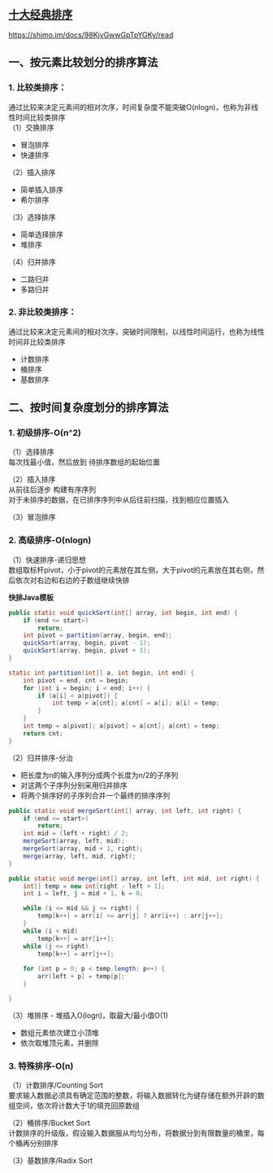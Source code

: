 ## [十大经典排序](https://www.cnblogs.com/onepixel/articles/7674659.html)   
https://shimo.im/docs/98KjvGwwGpTpYGKy/read

## 一、按元素比较划分的排序算法    
### 1. 比较类排序：    
通过比较来决定元素间的相对次序，时间复杂度不能突破O(nlogn)，也称为非线性时间比较类排序        
（1）交换排序
- 冒泡排序     
- 快速排序         
  

（2）插入排序   
- 简单插入排序  
- 希尔排序      
  

（3）选择排序   
- 简单选择排序   
- 堆排序       
  

（4）归并排序   
- 二路归并 
- 多路归并    
  

### 2. 非比较类排序：   
通过比较来决定元素间的相对次序，突破时间限制，以线性时间运行，也称为线性时间非比较类排序      
- 计数排序
- 桶排序
- 基数排序  





## 二、按时间复杂度划分的排序算法       
### 1. 初级排序-O(n^2)     
（1）选择排序       
每次找最小值，然后放到 待排序数组的起始位置

（2）插入排序      
从前往后逐步 构建有序序列   
对于未排序的数据，在已排序序列中从后往前扫描，找到相应位置插入

（3）冒泡排序    



   

### 2. 高级排序-O(nlogn)     
（1）快速排序-递归思想         
数组取标杆pivot，小于pivot的元素放在其左侧，大于pivot的元素放在其右侧，然后依次对右边和右边的子数组继续快排          

**快排Java模板**    
```Java
public static void quickSort(int[] array, int begin, int end) {
    if (end <= start>)
        return;
    int pivot = partition(array, begin, end);
    quickSort(array, begin, pivot - 1);
    quickSort(array, begin, pivot + 1);
} 

static int partition(int[] a, int begin, int end) {
    int pivot = end, cnt = begin;
    for (int i = begin; i < end; i++) {
        if (a[i] < a[pivot]) {
            int temp = a[cnt]; a[cnt] = a[i]; a[i] = temp;
        }
    }
    int temp = a[pivot]; a[pivot] = a[cnt]; a[cnt] = temp;
    return cnt;
}
```

（2）归并排序-分治
- 把长度为n的输入序列分成两个长度为n/2的子序列
- 对这两个子序列分别采用归并排序
- 将两个排序好的子序列合并一个最终的排序序列       

```Java
public static void mergeSort(int[] array, int left, int right) {
    if (end <= start>)
        return;
    int mid = (left + right) / 2;
    mergeSort(array, left, mid);
    mergeSort(array, mid + 1, right);
    merge(array, left, mid, right);
}

public static void merge(int[] array, int left, int mid, int right) {
    int[] temp = new int[right - left + 1];
    int i = left, j = mid + 1, k = 0;

    while (i <= mid && j <= right) {
        temp[k++] = arr[i] <= arr[j] ? arr[i++] : arr[j++];
    }
    while (i < mid)
        temp[k++] = arr[i++];
    while (j <= right)
        temp[k++] = arr[j++];
    
    for (int p = 0; p < temp.length; p++) {
        arr[left + p] = temp[p];
    }

}

```


（3）堆排序 - 堆插入O(logn)，取最大/最小值O(1) 
- 数组元素依次建立小顶堆
- 依次取堆顶元素，并删除    





### 3. 特殊排序-O(n)    
（1）计数排序/Counting Sort       
要求输入数据必须具有确定范围的整数，将输入数据转化为键存储在额外开辟的数组空间，依次将计数大于1的填充回原数组       

（2）桶排序/Bucket Sort    
计数排序的升级版，假设输入数据服从均匀分布，将数据分到有限数量的桶里，每个桶再分别排序     

（3）基数排序/Radix Sort    







